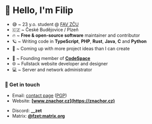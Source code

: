 # 👋 Hello, I'm Filip

- 😅 ~ 23 y.o. student @ [FAV ZČU](https://fav.zcu.cz)
- 🇨🇿 ~ České Budějovice / Plzeň
- 🔥 ~ **Free & open-source software** maintainer and contributor
- 🪐 ~ Writing code in **TypeScript**, **PHP**, **Rust**, **Java**, **C** and **Python**
- 🌱 ~ Coming up with more project ideas than I can create
+ 📜 ~ Founding member of [**CodeSpace**](https://codespace.cz)
+ 🌐 ~ Fullstack website developer and designer
+ 💻 ~ Server and network administrator

### 💬 Get in touch

+ Email: [contact page](https://znachor.cz/kontakt) ([PGP](https://znachor.it/keyoxide))
+ Website: **[www.znachor.cz](https://znachor.cz)**

- Discord: **__zet**
- Matrix: **[@fzet:matrix.org](https://znachor.it/matrix)**